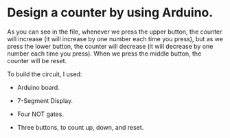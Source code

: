 #  Design a counter by using Arduino.

As you can see in the file, whenever we press the upper button, the counter will increase (it will increase by one number each time you press), but as we press the lower button, the counter will decrease (it will decrease by one number each time you press). When we press the middle button, the counter will be reset.


To build the circuit, I used:

- Arduino board.

- 7-Segment Display.

- Four NOT gates.

- Three buttons, to count up, down, and reset.
